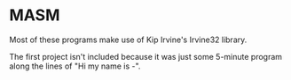 # MASM

Most of these programs make use of Kip Irvine's Irvine32 library.

The first project isn't included because it was just some 5-minute program along the lines of "Hi my name is -".
